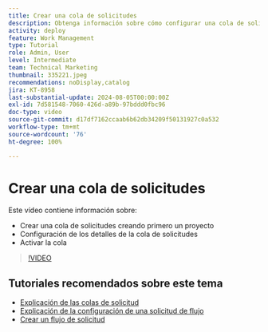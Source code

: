 ```yaml
---
title: Crear una cola de solicitudes
description: Obtenga información sobre cómo configurar una cola de solicitudes y establecer los detalles de la cola. Siga estos pasos para ayudar a su organización a administrar la entrada de trabajo.
activity: deploy
feature: Work Management
type: Tutorial
role: Admin, User
level: Intermediate
team: Technical Marketing
thumbnail: 335221.jpeg
recommendations: noDisplay,catalog
jira: KT-8958
last-substantial-update: 2024-08-05T00:00:00Z
exl-id: 7d581548-7060-426d-a89b-97bddd0fbc96
doc-type: video
source-git-commit: d17df7162ccaab6b62db34209f50131927c0a532
workflow-type: tm+mt
source-wordcount: '76'
ht-degree: 100%

---
```


# Crear una cola de solicitudes

Este vídeo contiene información sobre:

* Crear una cola de solicitudes creando primero un proyecto
* Configuración de los detalles de la cola de solicitudes
* Activar la cola

>[!VIDEO](https://video.tv.adobe.com/v/335221/?quality=12&learn=on&enablevpops)

## Tutoriales recomendados sobre este tema

* [Explicación de las colas de solicitud](/help/manage-work/request-queues/understand-request-queues.md)
* [Explicación de la configuración de una solicitud de flujo](/help/manage-work/request-queues/understand-settings-for-a-flow-request.md)
* [Crear un flujo de solicitud](/help/manage-work/request-queues/create-a-request-flow.md)

